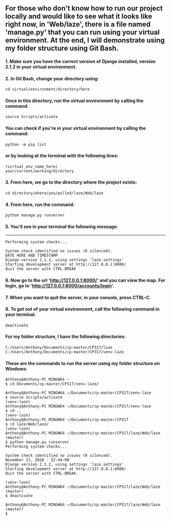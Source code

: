 ## For those who don't know how to run our project locally and would like to see what it looks like right now, in 'Web/laze', there is a file named 'manage.py' that you can run using your virtual environment. At the end, I will demonstrate using my folder structure using Git Bash. ##

#### 1. Make sure you have the correct version of Django installed, version 2.1.2 in your virtual environment. ####
#### 2. In Git Bash, change your directory using: ####
    cd virtual/environment/directory/here
#### Once in this directory, run the virtual environment by calling the command: ####
    source Scripts/activate
#### You can check if you're in your virtual environment by calling the command: ####
    python -m pip list
#### or by looking at the terminal with the following lines: ####
    (virtual_env_name_here)
    your/current/working/directory
#### 3. From here, we go to the directory where the project exists: ####
    cd directory/where/you/pulled/laze/Web/laze
#### 4. From here, run the command: ####
    python manage.py runserver 
#### 5. You'll see in your terminal the following message: ####
----------------------------------------
	Performing system checks...

	System check identified no issues (0 silenced).
	DATE HERE AND TIMESTAMP
	Django version 2.1.2, using settings 'laze.settings'
	Starting development server at http://127.0.0.1:8000/
	Quit the server with CTRL-BREAK

#### 6. Now go to the url 'http://127.0.0.1:8000/' and you can view the map. For login, go to 'http://127.0.0.1:8000/accounts/login'. ####

#### 7. When you want to quit the server, in your console, press CTRL-C. ####
#### 8. To get out of your virtual environment, call the following command in your terminal: ####
    deactivate
    
#### For my folder structure, I have the following directories: ####
    C:/Users/Anthony/Documents/cp-master/CP317/laze
    C:/Users/Anthony/Documents/cp-master/CP317/venv-laze
#### These are the commands to run the server using my folder structure on Windows: ####
    Anthony@Anthony-PC MINGW64 ~
    $ cd Documents/cp-master/CP317/venv-laze/
    
    Anthony@Anthony-PC MINGW64 ~/Documents/cp-master/CP317/venv-laze
    $ source Scripts/activate
    (venv-laze)
    Anthony@Anthony-PC MINGW64 ~/Documents/cp-master/CP317/venv-laze
    $ cd ..
    (venv-laze)
    Anthony@Anthony-PC MINGW64 ~/Documents/cp-master/CP317
    $ cd laze/Web/laze/
    (venv-laze)
    Anthony@Anthony-PC MINGW64 ~/Documents/cp-master/CP317/laze/Web/laze (master)
    $ python manage.py runserver
    Performing system checks...

    System check identified no issues (0 silenced).
    November 21, 2018 - 22:44:00
    Django version 2.1.2, using settings 'laze.settings'
    Starting development server at http://127.0.0.1:8000/
    Quit the server with CTRL-BREAK.
    
    (venv-laze)
    Anthony@Anthony-PC MINGW64 ~/Documents/cp-master/CP317/laze/Web/laze (master)
    $ deactivate
    
    Anthony@Anthony-PC MINGW64 ~/Documents/cp-master/CP317/laze/Web/laze (master)
    $ 
